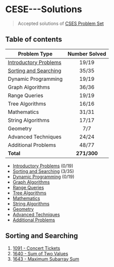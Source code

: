 # CESE---Solutions
> Accepted solutions of [CSES Problem Set](https://cses.fi/problemset/list/)

## Table of contents
| Problem Type          | Number Solved |
|-----------------------|:-------------:|
| [Introductory Problems](#Introductory-Problems) |     19/19     |
| [Sorting and Searching](#Sorting-and-Searching) |     35/35     |
| Dynamic Programming   |     19/19     |
| Graph Algorithms      |     36/36     |
| Range Queries         |     19/19     |
| Tree Algorithms       |     16/16     |
| Mathematics           |     31/31     |
| String Algorithms     |     17/17     |
| Geometry              |      7/7      |
| Advanced Techniques   |     24/24     |
| Additional Problems   |     48/77     |
| **Total**             |  **271/300**  |
- [Introductory Problems](#Introductory-Problems) (0/19)
- [Sorting and Searching](#Sorting-and-Searching) (3/35)
- [Dynamic Programming](Dynamic-Programming) (0/19)
- [Graph Algorithms](Graph-Algorithms)
- [Range Queries](Range-Queries)
- [Tree Algorithms](Tree-Algorithms)
- [Mathematics](Mathematic)
- [String Algorithms](String-Algorithms)
- [Geometry](Geometry)
- [Advanced Techniques](Advanced-Techniques)
- [Additional Problems](Additional-Problems)

## Sorting and Searching
1. [1091 - Concert Tickets](source/1091%20-%20Concert%20Tickets.cpp)
3. [1640 - Sum of Two Values](source/1640%20-%20Sum%20of%20Two%20Values.cpp)
4. [1643 - Maximum Subarray Sum](source/1643%20-%20Maximum%20Subarray%20Sum.cpp)
